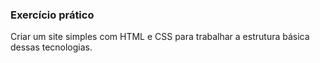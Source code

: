 ### Exercício prático

Criar um site simples com HTML e CSS para trabalhar a estrutura básica dessas tecnologias.